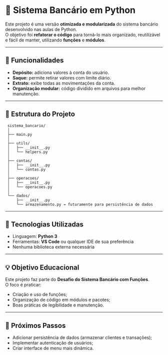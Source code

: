 # 🏦 Sistema Bancário em Python

Este projeto é uma versão **otimizada e modularizada** do sistema bancário desenvolvido nas aulas de Python.  
O objetivo foi **refatorar o código** para torná-lo mais organizado, reutilizável e fácil de manter, utilizando **funções** e **módulos**.

---

## 🚀 Funcionalidades

- **Depósito:** adiciona valores à conta do usuário.
- **Saque:** permite retirar valores com limite diário.
- **Extrato:** exibe todas as movimentações da conta.
- **Organização modular:** código dividido em arquivos para melhor manutenção.

---

## 🧱 Estrutura do Projeto

```text
 sistema_bancario/
 │
 ├── main.py    
 │
 ├── utils/                 
 │   ├── __init__.py
 │   └── helpers.py          
 │
 ├── contas/         
 │   ├── __init__.py
 │   └── contas.py
 │
 ├── operacoes/              
 │   ├── __init__.py
 │   └── operacoes.py   
 │
 └── dados/                 
     ├── __init__.py
     └── armazenamento.py ➔ futuramente para persistência de dados   
```

---

## 🧩 Tecnologias Utilizadas

- Linguagem: **Python 3**
- Ferramentas: **VS Code** ou qualquer IDE de sua preferência
- Nenhuma biblioteca externa necessária

---

## 💡 Objetivo Educacional

Este projeto faz parte do **Desafio do Sistema Bancário com Funções**.  
O foco é praticar:
- Criação e uso de funções;
- Organização de código em módulos e pacotes;
- Boas práticas de legibilidade e manutenção.

---

## 🧠 Próximos Passos

- Adicionar persistência de dados (armazenar clientes e transações);
- Implementar autenticação de usuários;
- Criar interface de menu mais dinâmica.